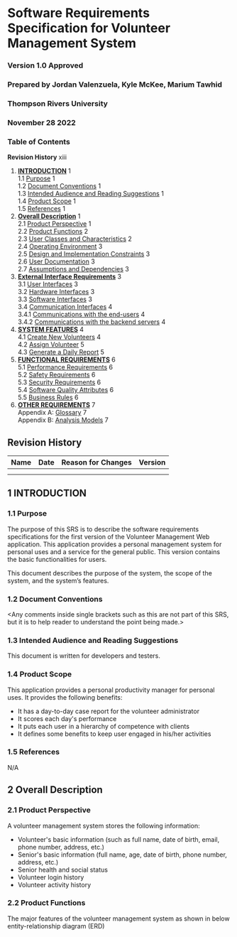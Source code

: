 # Software Requirements Specification for Volunteer Management System
### Version 1.0 Approved
### Prepared by Jordan Valenzuela, Kyle McKee, Marium Tawhid
### Thompson Rivers University
### November 28 2022

### Table of Contents
**Revision History** xiii

1.	[**INTRODUCTION**]()	1\
1.1	[Purpose]()	1\
1.2	[Document Conventions]()	1\
1.3	[Intended Audience and Reading Suggestions]()	1\
1.4	[Product Scope]()	1\
1.5	[References]()	1
2.	[**Overall Description**]() 1\
2.1	[Product Perspective]()	1\
2.2	[Product Functions]()	2\
2.3 [User Classes and Characteristics]() 2\
2.4 [Operating Environment]() 3  
2.5 [Design and Implementation Constraints]() 3\
2.6 [User Documentation]() 3\
2.7 [Assumptions and Dependencies]() 3
3.	[**External Interface Requirements**]()	3\
3.1	[User Interfaces]()	3\
3.2	[Hardware Interfaces]()	3\
3.3  [Software Interfaces]() 3\
3.4  [Communication Interfaces]() 4\
  3.4.1 [Communications with the end-users]() 4\
  3.4.2 [Communications with the backend servers]() 4
4.	[**SYSTEM FEATURES**]() 4\
 4.1 [Create New Volunteers]() 4\
 4.2 [Assign Volunteer]() 5\
 4.3 [Generate a Daily Report]() 5
5. [**FUNCTIONAL REQUIREMENTS**]() 6\
 5.1 [Performance Requirements]() 6\
 5.2 [Safety Requirements]() 6\
 5.3 [Security Requirements]() 6\
 5.4 [Software Quality Attributes]() 6\
 5.5 [Business Rules]() 6
6. [**OTHER REQUIREMENTS**]() 7\
Appendix A: [Glossary]() 7\
Appendix B: [Analysis Models]() 7

## Revision History
|Name|Date|Reason for Changes|Version|
|---|---|---|---|
|||||
|||||

## 1 INTRODUCTION
### 1.1 Purpose
The purpose of this SRS is to describe the software requirements specifications for the first version of the Volunteer Management Web application. This application provides a personal management system for personal uses and a service for the general public. This version contains the basic functionalities for users.

This document describes the purpose of the system, the scope of the system, and the system’s features.
### 1.2 Document Conventions
<Any comments inside single brackets such as this are not part of this SRS, but it is to help reader to understand the point being made.>
### 1.3 Intended Audience and Reading Suggestions
This document is written for developers and testers. 
### 1.4 Product Scope
This application provides a personal productivity manager for personal uses. 
It provides the following benefits:
* It has a day-to-day case report for the volunteer administrator
* It scores each day's performance
* It puts each user in a hierarchy of competence with clients
* It defines some benefits to keep user engaged in his/her activities
### 1.5 References
N/A
## 2 Overall Description
### 2.1 Product Perspective
A volunteer management system stores the following information:
* Volunteer's basic information (such as full name, date of birth, email, phone number, address, etc.)
* Senior's basic information (full name, age, date of birth, phone number, address, etc.)
* Senior health and social status
* Volunteer login history
* Volunteer activity history
### 2.2 Product Functions
The major features of the volunteer management system as shown in below entity-relationship diagram (ERD)
